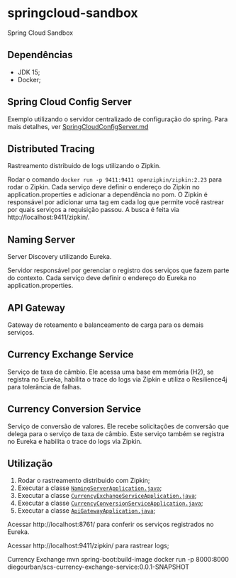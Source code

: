 # springcloud-sandbox
Spring Cloud Sandbox

## Dependências
- JDK 15;
- Docker;

## Spring Cloud Config Server
Exemplo utilizando o servidor centralizado de configuração do spring.
Para mais detalhes, ver [SpringCloudConfigServer.md](/.docs/SpringCloudConfigServer.md)

## Distributed Tracing
Rastreamento distribuido de logs utilizando o Zipkin.

Rodar o comando `docker run -p 9411:9411 openzipkin/zipkin:2.23` para rodar o Zipkin.
Cada serviço deve definir o endereço do Zipkin no application.properties e adicionar a dependência no pom.
O Zipkin é responsável por adicionar uma tag em cada log que permite você rastrear por quais serviços a requisição passou.
A busca é feita via http://localhost:9411/zipkin/.

## Naming Server
Server Discovery utilizando Eureka.

Servidor responsável por gerenciar o registro dos serviços que fazem parte do contexto.
Cada serviço deve definir o endereço do Eureka no application.properties.

## API Gateway
Gateway de roteamento e balanceamento de carga para os demais serviços.

## Currency Exchange Service
Serviço de taxa de câmbio.
Ele acessa uma base em memória (H2), se registra no Eureka, habilita o trace do logs via Zipkin e utiliza o Resilience4j para tolerância de falhas.

## Currency Conversion Service
Serviço de conversão de valores.
Ele recebe solicitações de conversão que delega para o serviço de taxa de câmbio.
Este serviço também se registra no Eureka e habilita o trace do logs via Zipkin.

## Utilização

1. Rodar o rastreamento distribuido com Zipkin;
2. Executar a classe [`NamingServerApplication.java`](/naming-server/src/main/java/urban/sandbox/springcloud/namingserver/NamingServerApplication.java);
3. Executar a classe [`CurrencyExchangeServiceApplication.java`](/currency-exchange-service/src/main/java/urban/sandbox/springcloud/currencyexchangeservice/CurrencyExchangeServiceApplication.java);
4. Executar a classe [`CurrencyConversionServiceApplication.java`](/currency-conversion-service/src/main/java/urban/sandbox/springcloud/currencyconversionservice/CurrencyConversionServiceApplication.java);
5. Executar a classe [`ApiGatewayApplication.java`](/api-gateway/src/main/java/urban/sandbox/springcloud/apigateway/ApiGatewayApplication.java);

Acessar http://localhost:8761/ para conferir os serviços registrados no Eureka.

Acessar http://localhost:9411/zipkin/ para rastrear logs;

Currency Exchange
mvn spring-boot:build-image
docker run -p 8000:8000 diegourban/scs-currency-exchange-service:0.0.1-SNAPSHOT